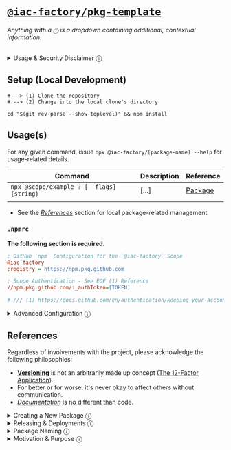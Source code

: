 # [`@iac-factory/pkg-template`](https://github.com/iac-factory/pkg-template) #
           
*Anything with a `ⓘ` is a dropdown containing
  additional, contextual information.* 

<br>
<details>
<summary>Usage & Security Disclaimer ⓘ</summary>

## Disclaimer ##

**CLI utilities can be incredibly dangerous.**

- `stdin`, `os.exec`, and shells are easy to interface and therefore exploit.
- Having the ability to issue `os.exec` or interface `stdin` always makes the
  application dangerous.
- Protecting against harmful bugs or malacious actors isn't difficult if
  the application's logic is handled correctly, and precautions are made
  to disable [`REPLs`](https://en.wikipedia.org/wiki/Read–eval–print_loop)
  (but allowing `SIGKILL`, `SIGSTOP`, and other user-controlled signals).

A language's packaging utility (`npx`, `pep`, `cargo`, etc.) extends amazing capabilities,
but should never have the opportunity to be taken advantage of (***Development Supply-Chain Attacks***).

Ensure due diligence in writing cli applications.

</details>

## Setup (Local Development) ##

```shell
# --> (1) Clone the repository
# --> (2) Change into the local clone's directory

cd "$(git rev-parse --show-toplevel)" && npm install
```

## Usage(s) ##

For any given command, issue `npx @iac-factory/[package-name] --help` for usage-related details.

| Command                                   | Description | Reference                 |
|-------------------------------------------|-------------|---------------------------|
| `npx @scope/example ? [--flags] {string}` | [...]       | [Package](./packages/...) |
|                                           |             |                           |

- See the [*References*](#references) section for local package-related management.

### `.npmrc` ###

**The following section is required**.

```ini
; GitHub `npm` Configuration for the `@iac-factory` Scope
@iac-factory
:registry = https://npm.pkg.github.com

; Scope Authentication - See EOF (1) Reference 
//npm.pkg.github.com/:_authToken=[TOKEN]

# /// (1) https://docs.github.com/en/authentication/keeping-your-account-and-data-secure/creating-a-personal-access-token
```

<details>
<summary>Advanced Configuration ⓘ</summary>

### `~/.npmrc` ###

```ini
; For reference, every programming language's package-manager
; has a similar *.*rc (dot-rc) related setup (few exceptions
; include Go, C, etc.)

;
; Defaults := $ npm config ls --list
;          -> $ npm config ls --json

fund = false
cache = ~/.npm
prefix = /usr/local
package-lock = true
engine-strict = false

# --> loglevel = debug

registry = https://registry.npmjs.org/

; Package Initialization

; Personal Preference
init.author.email = jacob.sanders@cloudhybrid.io
init.author.name = Jacob B. Sanders
init.author.url = https://github.com/iac-factory
init.license = BSD-2-Clause
init.version = 0.0.1

; @cloud-technology:registry=https://gitlab.cloud-technology.io/api/v4/packages/npm/
; @iac-factory:registry=https://gitlab.cloud-technology.io/api/v4/packages/npm/

bin-links = true

; GitHub `npm` Configuration for the `@cloud-technology` Scope
@cloud-technology:registry = https://npm.pkg.github.com

; GitHub `npm` Configuration for the `@iac-factory` Scope
@iac-factory:registry = https://npm.pkg.github.com

; Scope Authentication - See EOF (1) Reference
; //npm.pkg.github.com/:_authToken=[TOKEN]

# /// (1) https://docs.github.com/en/authentication/keeping-your-account-and-data-secure/creating-a-personal-access-token
```

</details>

## References ##

Regardless of involvements with the project, please acknowledge
the following philosophies:

- [**Versioning**](https://semver.org) is not an arbitrarily made up concept ([The 12-Factor Application](https://12factor.net/build-release-run)).
- For better or for worse, it's never okay to affect others without communication.
- *[Documentation](https://access.redhat.com/documentation/en-us/red_hat_enterprise_linux/4/html/introduction_to_system_administration/s1-philosophy-document)* is no different than code.

<details>
<summary>Creating a New Package ⓘ</summary>

1. Ensure the package is not relating to any Front-End framework (`react`, `preact`, `vue` `svelte`).
2. Validate the package is hoistable.
    - If point (1) is true, it's likely for the following point (2) to also be safe.
        - https://github.com/lerna/lerna/blob/main/doc/hoist.md
3. Ensure the package will not affect the `nodejs` import system.
    - While it's *almost always* safe to assume that point (3) is true if points (1, 2) are true, it's generally
      worth noting. Refer to the dropdown immediately below (**Module Algorithm**) if interested in how one would go about confirming.

<details>

<summary>Module Algorithm ⓘ</summary>

Node.js's import system (generally like other runtime languages) makes use
of the following algorithm:

```txt
require(X) from module at path Y
1. If X is a core module,
   a. return the core module
   b. STOP
2. If X begins with '/'
   a. set Y to be the filesystem root
3. If X begins with './' or '/' or '../'
   a. LOAD_AS_FILE(Y + X)
   b. LOAD_AS_DIRECTORY(Y + X)
   c. THROW "not found"
4. If X begins with '#'
   a. LOAD_PACKAGE_IMPORTS(X, dirname(Y))
5. LOAD_PACKAGE_SELF(X, dirname(Y))
6. LOAD_NODE_MODULES(X, dirname(Y))
7. THROW "not found"

LOAD_AS_FILE(X)
1. If X is a file, load X as its file extension format. STOP
2. If X.js is a file, load X.js as JavaScript text. STOP
3. If X.json is a file, parse X.json to a JavaScript Object. STOP
4. If X.node is a file, load X.node as binary addon. STOP

LOAD_INDEX(X)
1. If X/index.js is a file, load X/index.js as JavaScript text. STOP
2. If X/index.json is a file, parse X/index.json to a JavaScript object. STOP
3. If X/index.node is a file, load X/index.node as binary addon. STOP

LOAD_AS_DIRECTORY(X)
1. If X/package.json is a file,
   a. Parse X/package.json, and look for "main" field.
   b. If "main" is a falsy value, GOTO 2.
   c. let M = X + (json main field)
   d. LOAD_AS_FILE(M)
   e. LOAD_INDEX(M)
   f. LOAD_INDEX(X) DEPRECATED
   g. THROW "not found"
2. LOAD_INDEX(X)

LOAD_NODE_MODULES(X, START)
1. let DIRS = NODE_MODULES_PATHS(START)
2. for each DIR in DIRS:
   a. LOAD_PACKAGE_EXPORTS(X, DIR)
   b. LOAD_AS_FILE(DIR/X)
   c. LOAD_AS_DIRECTORY(DIR/X)

NODE_MODULES_PATHS(START)
1. let PARTS = path split(START)
2. let I = count of PARTS - 1
3. let DIRS = []
4. while I >= 0,
   a. if PARTS[I] = "node_modules" CONTINUE
   b. DIR = path join(PARTS[0 .. I] + "node_modules")
   c. DIRS = DIR + DIRS
   d. let I = I - 1
5. return DIRS + GLOBAL_FOLDERS

LOAD_PACKAGE_IMPORTS(X, DIR)
1. Find the closest package scope SCOPE to DIR.
2. If no scope was found, return.
3. If the SCOPE/package.json "imports" is null or undefined, return.
4. let MATCH = PACKAGE_IMPORTS_RESOLVE(X, pathToFileURL(SCOPE),
  ["node", "require"]) defined in the ESM resolver.
5. RESOLVE_ESM_MATCH(MATCH).

LOAD_PACKAGE_EXPORTS(X, DIR)
1. Try to interpret X as a combination of NAME and SUBPATH where the name
   may have a @scope/ prefix and the subpath begins with a slash (`/`).
2. If X does not match this pattern or DIR/NAME/package.json is not a file,
   return.
3. Parse DIR/NAME/package.json, and look for "exports" field.
4. If "exports" is null or undefined, return.
5. let MATCH = PACKAGE_EXPORTS_RESOLVE(pathToFileURL(DIR/NAME), "." + SUBPATH,
   `package.json` "exports", ["node", "require"]) defined in the ESM resolver.
6. RESOLVE_ESM_MATCH(MATCH)

LOAD_PACKAGE_SELF(X, DIR)
1. Find the closest package scope SCOPE to DIR.
2. If no scope was found, return.
3. If the SCOPE/package.json "exports" is null or undefined, return.
4. If the SCOPE/package.json "name" is not the first segment of X, return.
5. let MATCH = PACKAGE_EXPORTS_RESOLVE(pathToFileURL(SCOPE),
   "." + X.slice("name".length), `package.json` "exports", ["node", "require"])
   defined in the ESM resolver.
6. RESOLVE_ESM_MATCH(MATCH)

RESOLVE_ESM_MATCH(MATCH)
1. let { RESOLVED, EXACT } = MATCH
2. let RESOLVED_PATH = fileURLToPath(RESOLVED)
3. If EXACT is true,
   a. If the file at RESOLVED_PATH exists, load RESOLVED_PATH as its extension
      format. STOP
4. Otherwise, if EXACT is false,
   a. LOAD_AS_FILE(RESOLVED_PATH)
   b. LOAD_AS_DIRECTORY(RESOLVED_PATH)
5. THROW "not found"
```

</details>

</details>

<details>
<summary>Releasing & Deployments ⓘ</summary>
<br/>

A "Release" will and always will be different in semantics as it relates to
a "Deployment" -- those differences are beyond scope, however.

### Release Management ###

In order to release a new version(s) of applicable packages,

```shell
cd "$(git rev-parse --show-toplevel)" && npm publish
```

A series of prompts will follow if applicable to candidate.

### Deployment ###

- Please see the [`ci` directory for details](./ci). 

</details>

<details>
<summary>Package Naming ⓘ</summary>

### Notice ###

Located in the [`./packages`](./packages) folder, there contains various
`npm` packages. Each package ***directory-name*** is named differently than its `npm`
counterpart, intentionally. Such keeps context clear when referring to either the
`npm` package vs. the source directory.

</details>

<details>
<summary>Motivation & Purpose ⓘ</summary>

[Under Review]

</details>
